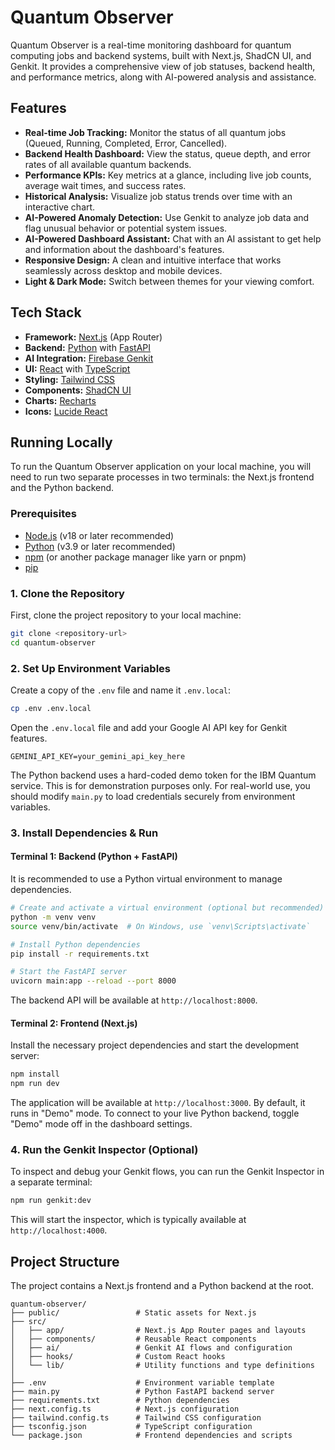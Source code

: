 # Quantum Observer

Quantum Observer is a real-time monitoring dashboard for quantum computing jobs and backend systems, built with Next.js, ShadCN UI, and Genkit. It provides a comprehensive view of job statuses, backend health, and performance metrics, along with AI-powered analysis and assistance.

## Features

- **Real-time Job Tracking:** Monitor the status of all quantum jobs (Queued, Running, Completed, Error, Cancelled).
- **Backend Health Dashboard:** View the status, queue depth, and error rates of all available quantum backends.
- **Performance KPIs:** Key metrics at a glance, including live job counts, average wait times, and success rates.
- **Historical Analysis:** Visualize job status trends over time with an interactive chart.
- **AI-Powered Anomaly Detection:** Use Genkit to analyze job data and flag unusual behavior or potential system issues.
- **AI-Powered Dashboard Assistant:** Chat with an AI assistant to get help and information about the dashboard's features.
- **Responsive Design:** A clean and intuitive interface that works seamlessly across desktop and mobile devices.
- **Light & Dark Mode:** Switch between themes for your viewing comfort.

## Tech Stack

- **Framework:** [Next.js](https://nextjs.org/) (App Router)
- **Backend:** [Python](https://www.python.org/) with [FastAPI](https://fastapi.tiangolo.com/)
- **AI Integration:** [Firebase Genkit](https://firebase.google.com/docs/genkit)
- **UI:** [React](https://react.dev/) with [TypeScript](https://www.typescriptlang.org/)
- **Styling:** [Tailwind CSS](https://tailwindcss.com/)
- **Components:** [ShadCN UI](https://ui.shadcn.com/)
- **Charts:** [Recharts](https://recharts.org/)
- **Icons:** [Lucide React](https://lucide.dev/guide/packages/lucide-react)

## Running Locally

To run the Quantum Observer application on your local machine, you will need to run two separate processes in two terminals: the Next.js frontend and the Python backend.

### Prerequisites

- [Node.js](https://nodejs.org/) (v18 or later recommended)
- [Python](https://www.python.org/downloads/) (v3.9 or later recommended)
- [npm](https://www.npmjs.com/) (or another package manager like yarn or pnpm)
- [pip](https://pip.pypa.io/en/stable/installation/)

### 1. Clone the Repository

First, clone the project repository to your local machine:

```bash
git clone <repository-url>
cd quantum-observer
```

### 2. Set Up Environment Variables

Create a copy of the `.env` file and name it `.env.local`:
```bash
cp .env .env.local
```

Open the `.env.local` file and add your Google AI API key for Genkit features.
```
GEMINI_API_KEY=your_gemini_api_key_here
```
The Python backend uses a hard-coded demo token for the IBM Quantum service. This is for demonstration purposes only. For real-world use, you should modify `main.py` to load credentials securely from environment variables.

### 3. Install Dependencies & Run

#### Terminal 1: Backend (Python + FastAPI)

It is recommended to use a Python virtual environment to manage dependencies.

```bash
# Create and activate a virtual environment (optional but recommended)
python -m venv venv
source venv/bin/activate  # On Windows, use `venv\Scripts\activate`

# Install Python dependencies
pip install -r requirements.txt

# Start the FastAPI server
uvicorn main:app --reload --port 8000
```

The backend API will be available at `http://localhost:8000`.

#### Terminal 2: Frontend (Next.js)

Install the necessary project dependencies and start the development server:

```bash
npm install
npm run dev
```

The application will be available at `http://localhost:3000`. By default, it runs in "Demo" mode. To connect to your live Python backend, toggle "Demo" mode off in the dashboard settings.

### 4. Run the Genkit Inspector (Optional)

To inspect and debug your Genkit flows, you can run the Genkit Inspector in a separate terminal:

```bash
npm run genkit:dev
```

This will start the inspector, which is typically available at `http://localhost:4000`.

## Project Structure

The project contains a Next.js frontend and a Python backend at the root.

```
quantum-observer/
├── public/                 # Static assets for Next.js
├── src/
│   ├── app/                # Next.js App Router pages and layouts
│   ├── components/         # Reusable React components
│   ├── ai/                 # Genkit AI flows and configuration
│   ├── hooks/              # Custom React hooks
│   └── lib/                # Utility functions and type definitions
│
├── .env                    # Environment variable template
├── main.py                 # Python FastAPI backend server
├── requirements.txt        # Python dependencies
├── next.config.ts          # Next.js configuration
├── tailwind.config.ts      # Tailwind CSS configuration
├── tsconfig.json           # TypeScript configuration
└── package.json            # Frontend dependencies and scripts
```
